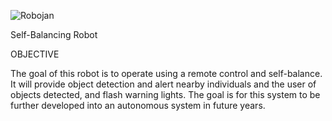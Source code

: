 ![Robojan](https://github.com/sylajen/robojan/images/robojan.png?raw=true)


Self-Balancing Robot

OBJECTIVE

The goal of this robot is to operate using a remote control and self-balance. It will provide object detection and alert nearby individuals and the user of objects detected, and flash warning lights. The goal is for this system to be further developed into an autonomous system in future years.
